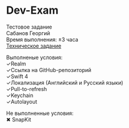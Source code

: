 # Dev-Exam
Тестовое задание  
Сабанов Георгий  
Время выполнения: ±3 часа  
[Техническое задание](http://megaplan.l-tech.ru/attach/SdfFileM_Multiupload/Files/85/14/e3963a980d3ddb23decb2de54e4d9942.pdf/Тестовое_задание_на_должность_разработчика_1.3.pdf?share_hash=846E2Df9bf3d9a72e12e)  

Выполненые условия:  
✓Realm  
✓Ссылка на GitHub-репозиторий  
✓Swift 4  
✓Локализация (Английский и Русский языки)  
✓Pull-to-refresh  
✓Keychain  
✓Autolayout  
  
Не выполненные условия:  
✖ SnapKit
